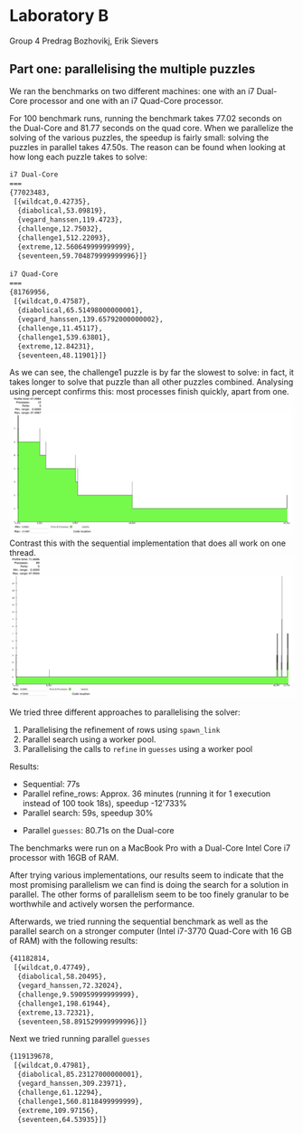 # Laboratory B
Group 4
Predrag Bozhovikj, Erik Sievers

## Part one: parallelising the multiple puzzles

We ran the benchmarks on two different machines: one with an i7 Dual-Core processor and one with an i7 Quad-Core processor.

For 100 benchmark runs, running the benchmark takes 77.02 seconds on the Dual-Core and 81.77 seconds on the quad core. When we parallelize the solving of the various puzzles, the speedup is fairly small: solving the puzzles in parallel takes 47.50s. The reason can be found when looking at how long each puzzle takes to solve:
```
i7 Dual-Core
===
{77023483,
 [{wildcat,0.42735},
  {diabolical,53.09819},
  {vegard_hanssen,119.4723},
  {challenge,12.75032},
  {challenge1,512.22093},
  {extreme,12.560649999999999},
  {seventeen,59.704879999999996}]}

i7 Quad-Core
===
{81769956,
 [{wildcat,0.47587},
  {diabolical,65.51498000000001},
  {vegard_hanssen,139.65792000000002},
  {challenge,11.45117},
  {challenge1,539.63801},
  {extreme,12.84231},
  {seventeen,48.11901}]}
```

As we can see, the challenge1 puzzle is by far the slowest to solve: in fact, it takes longer to solve that puzzle than all other puzzles combined. Analysing using percept confirms this: most processes finish quickly, apart from one.
![](Parallel.png)
Contrast this with the sequential implementation that does all work on one thread.
![](Sequential.png)

We tried three different approaches to parallelising the solver:
1. Parallelising the refinement of rows using `spawn_link`
2. Parallel search using a worker pool.
3. Parallelising the calls to `refine` in `guesses` using a worker pool

  Results:
  * Sequential: 77s
  * Parallel refine_rows: Approx. 36 minutes (running it for 1 execution instead of 100 took 18s), speedup -12'733%
  * Parallel search: 59s, speedup 30%
  <!-- * Parallel search + parallel refine: 144s -->
  * Parallel `guesses`: 80.71s on the Dual-core

The benchmarks were run on a MacBook Pro with a Dual-Core Intel Core i7 processor with 16GB of RAM.

After trying various implementations, our results seem to indicate that the most promising parallelism we can find is doing the search for a solution in parallel. The other forms of parallelism seem to be too finely granular to be worthwhile and actively worsen the performance. 

Afterwards, we tried running the sequential benchmark as well as the parallel search on a stronger computer (Intel i7-3770 Quad-Core with 16 GB of RAM) with the following results:

```
{41182814,
 [{wildcat,0.47749},
  {diabolical,58.20495},
  {vegard_hanssen,72.32024},
  {challenge,9.590959999999999},
  {challenge1,198.61944},
  {extreme,13.72321},
  {seventeen,58.891529999999996}]}
```

Next we tried running parallel `guesses`

```
{119139678,
 [{wildcat,0.47981},
  {diabolical,85.23127000000001},
  {vegard_hanssen,309.23971},
  {challenge,61.12294},
  {challenge1,560.8118499999999},
  {extreme,109.97156},
  {seventeen,64.53935}]}
```

<!-- After implementing worker pools and splitting of the initial decision tree into one process for each, the number of processes jumps drastically without a significant speedup in execution (46.4s), as can be seen in percept. -->
<!-- ![](ConcurrentInitialTreeSplit.png) -->